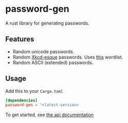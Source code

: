 # password-gen

A rust library for generating passwords.

## Features

- Random unicode passwords.
- Random [Xkcd-esque](https://xkcd.com/936/) passwords. Uses [this](https://github.com/dwyl/english-words/blob/master/words_alpha.txt) wordlist.
- Random ASCII (extended) passwords.

## Usage

Add this to your `Cargo.toml`

```toml
[dependencies]
password-gen = "<latest-version>
```

To get started, see [the api documentation](https://docs.rs/password-gen/latest/password_gen/)
